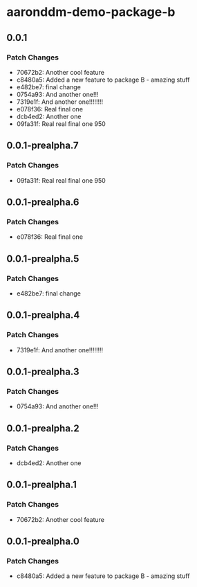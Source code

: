 # aaronddm-demo-package-b

## 0.0.1

### Patch Changes

- 70672b2: Another cool feature
- c8480a5: Added a new feature to package B - amazing stuff
- e482be7: final change
- 0754a93: And another one!!!
- 7319e1f: And another one!!!!!!!!
- e078f36: Real final one
- dcb4ed2: Another one
- 09fa31f: Real real final one 950

## 0.0.1-prealpha.7

### Patch Changes

- 09fa31f: Real real final one 950

## 0.0.1-prealpha.6

### Patch Changes

- e078f36: Real final one

## 0.0.1-prealpha.5

### Patch Changes

- e482be7: final change

## 0.0.1-prealpha.4

### Patch Changes

- 7319e1f: And another one!!!!!!!!

## 0.0.1-prealpha.3

### Patch Changes

- 0754a93: And another one!!!

## 0.0.1-prealpha.2

### Patch Changes

- dcb4ed2: Another one

## 0.0.1-prealpha.1

### Patch Changes

- 70672b2: Another cool feature

## 0.0.1-prealpha.0

### Patch Changes

- c8480a5: Added a new feature to package B - amazing stuff
